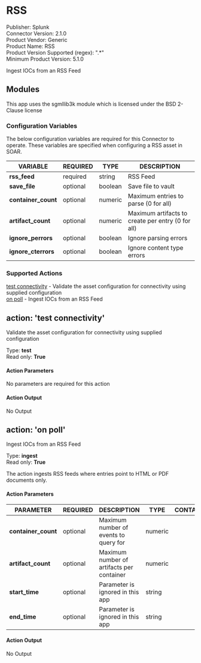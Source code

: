 [comment]: # "Auto-generated SOAR connector documentation"
# RSS

Publisher: Splunk  
Connector Version: 2\.1\.0  
Product Vendor: Generic  
Product Name: RSS  
Product Version Supported (regex): "\.\*"  
Minimum Product Version: 5\.1\.0  

Ingest IOCs from an RSS Feed

[comment]: # " File: README.md"
[comment]: # "  Copyright (c) 2017-2022 Splunk Inc."
[comment]: # ""
[comment]: # "  Licensed under Apache 2.0 (https://www.apache.org/licenses/LICENSE-2.0.txt)"
[comment]: # ""
## Modules

This app uses the sgmllib3k module which is licensed under the BSD 2-Clause license


### Configuration Variables
The below configuration variables are required for this Connector to operate.  These variables are specified when configuring a RSS asset in SOAR.

VARIABLE | REQUIRED | TYPE | DESCRIPTION
-------- | -------- | ---- | -----------
**rss\_feed** |  required  | string | RSS Feed
**save\_file** |  optional  | boolean | Save file to vault
**container\_count** |  optional  | numeric | Maximum entries to parse \(0 for all\)
**artifact\_count** |  optional  | numeric | Maximum artifacts to create per entry \(0 for all\)
**ignore\_perrors** |  optional  | boolean | Ignore parsing errors
**ignore\_cterrors** |  optional  | boolean | Ignore content type errors

### Supported Actions  
[test connectivity](#action-test-connectivity) - Validate the asset configuration for connectivity using supplied configuration  
[on poll](#action-on-poll) - Ingest IOCs from an RSS Feed  

## action: 'test connectivity'
Validate the asset configuration for connectivity using supplied configuration

Type: **test**  
Read only: **True**

#### Action Parameters
No parameters are required for this action

#### Action Output
No Output  

## action: 'on poll'
Ingest IOCs from an RSS Feed

Type: **ingest**  
Read only: **True**

The action ingests RSS feeds where entries point to HTML or PDF documents only\.

#### Action Parameters
PARAMETER | REQUIRED | DESCRIPTION | TYPE | CONTAINS
--------- | -------- | ----------- | ---- | --------
**container\_count** |  optional  | Maximum number of events to query for | numeric | 
**artifact\_count** |  optional  | Maximum number of artifacts per container | numeric | 
**start\_time** |  optional  | Parameter is ignored in this app | string | 
**end\_time** |  optional  | Parameter is ignored in this app | string | 

#### Action Output
No Output